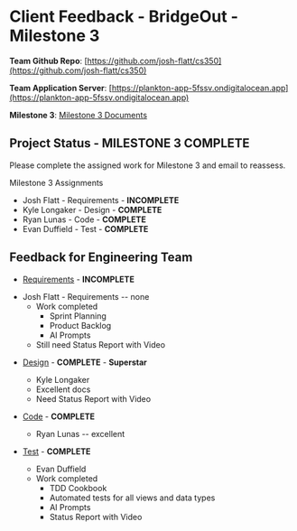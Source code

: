# Client Feedback - BridgeOut - Milestone 3

**Team Github Repo**:  [https://github.com/josh-flatt/cs350](https://github.com/josh-flatt/cs350)

**Team Application Server**:  [https://plankton-app-5fssv.ondigitalocean.app](https://plankton-app-5fssv.ondigitalocean.app)

**Milestone 3**: [Milestone 3 Documents](https://github.com/josh-flatt/cs350/tree/main/Documents/Milestone-3)

## Project Status -  <b class="green p-2">MILESTONE 3 COMPLETE</b>

Please complete the assigned work for Milestone 3 and email to reassess.


Milestone 3 Assignments

*  Josh Flatt - Requirements  - **INCOMPLETE**
*  Kyle Longaker - Design     - **COMPLETE**
*  Ryan Lunas - Code          - **COMPLETE**
*  Evan Duffield - Test       - **COMPLETE**


## Feedback for Engineering Team

* [Requirements](https://github.com/josh-flatt/cs350/tree/main/Documents/Milestone-3/Requirements) -  <b class="red p-2">INCOMPLETE</b>
- Josh Flatt - Requirements -- none
    * Work completed
        * Sprint Planning
        * Product Backlog
        * AI Prompts
    * Still need Status Report with Video

* [Design](https://github.com/josh-flatt/cs350/tree/main/Documents/Milestone-3/Design) - **COMPLETE**  -  <b class="green p-2">Superstar</b>
    - Kyle Longaker
    * Excellent docs
    * Need Status Report with Video

* [Code](https://github.com/josh-flatt/cs350/tree/main/Documents/Milestone-3/Code) - **COMPLETE**
    - Ryan Lunas -- excellent
    
* [Test](https://github.com/josh-flatt/cs350/tree/main/Documents/Milestone-3/Test) -  **COMPLETE**
    - Evan Duffield
    * Work completed 
        * TDD Cookbook
        * Automated tests for all views and data types
        * AI Prompts
        * Status Report with Video

